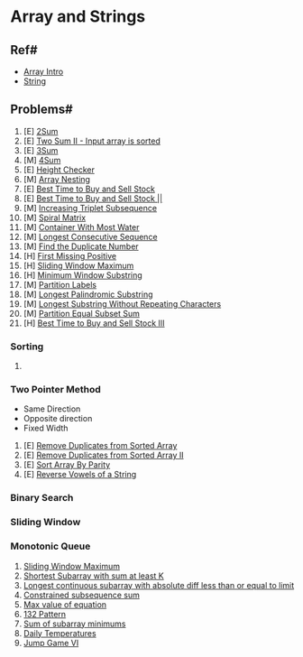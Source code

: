 # Array and Strings

## Ref#

* [Array Intro](/../dsa/array/array_intro.md)
* [String](/../c_plus_plus/string.md)

## Problems#

1. [E] [2Sum](https://leetcode.com/problems/two-sum/)
2. [E] [Two Sum II - Input array is sorted](https://leetcode.com/problems/two-sum-ii-input-array-is-sorted/)
3. [E] [3Sum](https://leetcode.com/problems/3sum/)
4. [M] [4Sum](https://leetcode.com/problems/4sum/solution/)
5. [E] [Height Checker](https://leetcode.com/problems/height-checker/)
6. [M] [Array Nesting](https://leetcode.com/problems/array-nesting/)
7. [E] [Best Time to Buy and Sell Stock](https://leetcode.com/problems/best-time-to-buy-and-sell-stock/)
8. [E] [Best Time to Buy and Sell Stock ||](https://leetcode.com/problems/best-time-to-buy-and-sell-stock-ii/)
9. [M] [Increasing Triplet Subsequence](https://leetcode.com/problems/increasing-triplet-subsequence/)
10. [M] [Spiral Matrix](https://leetcode.com/problems/spiral-matrix/solution/)
11. [M] [Container With Most Water](https://leetcode.com/problems/container-with-most-water/)
12. [M] [Longest Consecutive Sequence](https://leetcode.com/problems/longest-consecutive-sequence/)
13. [M] [Find the Duplicate Number](https://leetcode.com/problems/find-the-duplicate-number/)
14. [H] [First Missing Positive](https://leetcode.com/problems/first-missing-positive/)
15. [H] [Sliding Window Maximum](https://leetcode.com/problems/sliding-window-maximum/)
16. [H] [Minimum Window Substring](https://leetcode.com/problems/minimum-window-substring/)
17. [M] [Partition Labels](https://leetcode.com/problems/partition-labels/)
18. [M] [Longest Palindromic Substring](https://leetcode.com/problems/longest-palindromic-substring/)
19. [M] [Longest Substring Without Repeating Characters](https://leetcode.com/problems/longest-substring-without-repeating-characters/)
20. [M] [Partition Equal Subset Sum](https://leetcode.com/problems/partition-equal-subset-sum/)
21. [H] [Best Time to Buy and Sell Stock III](https://leetcode.com/problems/best-time-to-buy-and-sell-stock-iii/)

### Sorting

1.

### Two Pointer Method

* Same Direction
* Opposite direction
* Fixed Width

1. [E] [Remove Duplicates from Sorted Array](https://leetcode.com/problems/remove-duplicates-from-sorted-array/)
2. [E] [Remove Duplicates from Sorted Array II](https://leetcode.com/problems/remove-duplicates-from-sorted-array-ii/)
3. [E] [Sort Array By Parity](https://leetcode.com/problems/sort-array-by-parity/)
4. [E] [Reverse Vowels of a String](https://leetcode.com/problems/reverse-vowels-of-a-string/)

### Binary Search
### Sliding Window

### Monotonic Queue

1. [Sliding Window Maximum](https://leetcode.com/problems/sliding-window-maximum/)
2. [Shortest Subarray with sum at least K](https://leetcode.com/problems/shortest-subarray-with-sum-at-least-k/)
3. [Longest continuous subarray with absolute diff less than or equal to limit](https://leetcode.com/problems/longest-continuous-subarray-with-absolute-diff-less-than-or-equal-to-limit/)
4. [Constrained subsequence sum](https://leetcode.com/problems/constrained-subsequence-sum/)
5. [Max value of equation](https://leetcode.com/problems/max-value-of-equation/)
6. [132 Pattern](https://leetcode.com/problems/132-pattern/)
7. [Sum of subarray minimums](https://leetcode.com/problems/sum-of-subarray-minimums/)
8. [Daily Temperatures](https://leetcode.com/problems/daily-temperatures/)
9. [Jump Game VI](https://leetcode.com/problems/jump-game-vi/)
